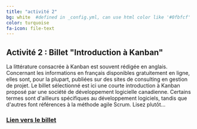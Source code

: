 ```yaml
---
title: "activité 2"
bg: white  #defined in _config.yml, can use html color like '#0fbfcf'
color: turquoise
fa-icon: file-text
---
```


## Activité 2 : Billet "Introduction à Kanban"

La littérature consacrée à Kanban est souvent rédigée en anglais. Concernant les informations en français disponibles gratuitement en ligne, elles sont, pour la plupart, publiées sur des sites de consulting en gestion de projet. Le billet sélectionné est ici une courte introduction à Kanban proposé par une société de développement logicielle canadienne. Certains termes sont d'ailleurs spécifiques au développement logiciels, tandis que d'autres font références à la méthode agile Scrum. Lisez plutôt... 

### [Lien vers le billet](https://www.spiria.com/fr/blogue/methodes-et-bonnes-pratiques/introduction-kanban-1re-partie/ "Lien vers le billet")








